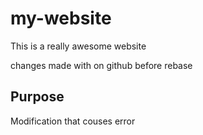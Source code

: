 # my-website
This is a really awesome website

changes made with  on github before rebase

## Purpose

Modification that couses error
